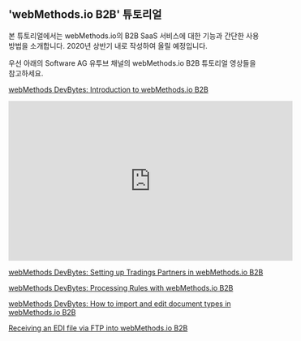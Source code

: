   ## 'webMethods.io B2B' 튜토리얼 
  본 튜토리얼에서는 webMethods.io의 B2B SaaS 서비스에 대한 기능과 간단한 사용 방법을 소개합니다.  2020년 상반기 내로 작성하여 올릴 예정입니다.  

  우선 아래의 Software AG 유투브 채널의 webMethods.io B2B 튜토리얼 영상들을 참고하세요.  
  
  [webMethods DevBytes: Introduction to webMethods.io B2B](https://www.youtube.com/watch?v=YQVqUheXkI8)  
  <iframe width="560" height="315" src="https://www.youtube.com/embed/YQVqUheXkI8" frameborder="0" allow="accelerometer; autoplay; encrypted-media; gyroscope; picture-in-picture" allowfullscreen></iframe>
  
  [webMethods DevBytes: Setting up Tradings Partners in webMethods.io B2B](https://www.youtube.com/watch?v=KsXSmq2_Flc)  
  
  [webMethods DevBytes: Processing Rules with webMethods.io B2B](https://www.youtube.com/watch?v=-VKLR29Q2fQ)  
  
  [webMethods DevBytes: How to import and edit document types in webMethods.io B2B](https://www.youtube.com/watch?v=Sc1kMBj_B8s)  
  
  [Receiving an EDI file via FTP into webMethods.io B2B](https://www.youtube.com/watch?v=eVk8yRJlWGs)  
  
